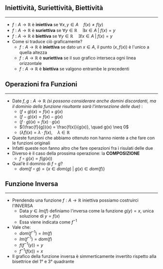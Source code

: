 ## Iniettività, Suriettività, Biettività
---
* $f : A \to \mathbb{R}$ è **iniettiva** se $\forall x, y \in A \quad f(x) \neq f(y)$
* $f : A \to \mathbb{R}$ è **suriettiva** se $\forall y \in \mathbb{R} \quad \exists x \in A \;|\; f(x) = y$
* $f : A \to \mathbb{R}$ è **biettiva** se $\forall y \in \mathbb{R} \quad \exists! x \in A \;|\; f(x) = y$
* Come si traduce ciò graficamente?
	* $f : A \to \mathbb{R}$  è **iniettiva** se dato un $x \in A$, il punto $(x, f(x))$ è l'unico a quella altezza
	* $f : A \to \mathbb{R}$ è **suriettiva** se il suo grafico interseca ogni linea orizzontale
	* $f : A \to \mathbb{R}$ è **biettiva** se valgono entrambe le precedenti

## Operazioni fra Funzioni 
---
* Date $f , g: A \to \mathbb{R}$ *(si possono considerare anche domini discordanti, ma il dominio della funzione risultante sarà l'intersezione delle due)* :
	* $(f+g)(x) = f(x) + g(x)$
	* $(f-g)(x) = f(x) - g(x)$
	* $(f\cdot g)(x) = f(x) \cdot g(x)$
	* $(\frac{f}{g})(x) = \frac{f(x)}{g(x)}, \quad g(x) \neq 0$
	* $(\lambda f)(x) = \lambda \cdot f(x), \quad \lambda \in \mathbb{R}$
* Queste funzioni che abbiamo ottenuto non hanno niente a che fare con le funzioni originali
* Infatti queste non fanno altro che fare operazioni fra i risulati delle due
* Diverso è il caso della prossima operazione: la **COMPOSIZIONE**
	* $f\circ g (x) = f(g(x))$
* Qual'è il dominio di $f \circ g$?
	* $dom(f \circ g) = \{x \in dom(g) \;|\; g(x) \in dom(f)\}$
## Funzione Inversa
---
* Prendendo una funzione $f : A \to \mathbb{R}$ iniettiva possiamo costruirci l'INVERSA
	* Data $y \in Im(f)$ definiamo l'inversa come la funzione $g(y) = x$, unica soluzione di $y = f(x)$
	* Essa viene indicata come $f^{-1}$
* Vale che:
	* $dom(f^{-1}) = Im(f)$
	* $Im(f^{-1}) = dom(f)$ 
	* $f(f^{-1}(y)) = y$
	* $f^{-1}(f(x)) = x$
* Il grafico della funzione inversa è simmerticamente invertito rispetto alla bisettrice del 1° e 3° quadrante